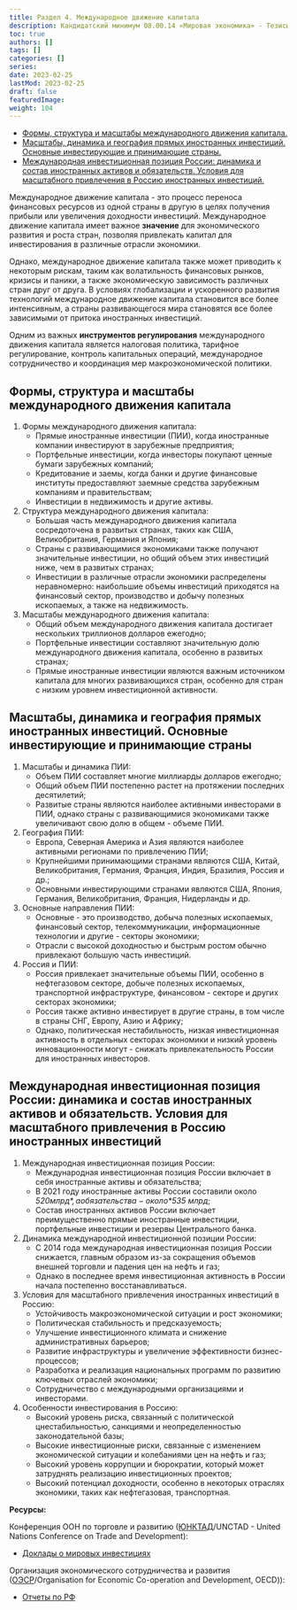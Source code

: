 ```yaml
---
title: Раздел 4. Международное движение капитала
description: Кандидатский минимум 08.00.14 «Мировая экономика» - Тезисы ответов
toc: true
authors: []
tags: []
categories: []
series:
date: 2023-02-25
lastMod: 2023-02-25
draft: false
featuredImage:
weight: 104
---
```



- [Формы, структура и масштабы международного движения капитала.](#формы-структура-и-масштабы-международного-движения-капитала)
- [Масштабы, динамика и география прямых иностранных инвестиций. Основные инвестирующие и принимающие страны.](#масштабы-динамика-и-география-прямых-иностранных-инвестиций-основные-инвестирующие-и-принимающие-страны)
- [Международная инвестиционная позиция России: динамика и состав иностранных активов и обязательств. Условия для масштабного привлечения в Россию иностранных инвестиций.](#международная-инвестиционная-позиция-россии-динамика-и-состав-иностранных-активов-и-обязательств-условия-для-масштабного-привлечения-в-россию-иностранных-инвестиций)

Международное движение капитала - это процесс переноса финансовых ресурсов из одной страны в другую в целях получения прибыли или увеличения доходности инвестиций. Международное движение капитала имеет важное **значение** для экономического развития и роста стран, позволяя привлекать капитал для инвестирования в различные отрасли экономики.

Однако, международное движение капитала также может приводить к некоторым рискам, таким как волатильность финансовых рынков, кризисы и паники, а также экономическую зависимость различных стран друг от друга. В условиях глобализации и ускоренного развития технологий международное движение капитала становится все более интенсивным, а страны развивающегося мира становятся все более зависимыми от притока иностранных инвестиций.

Одним из важных **инструментов регулирования** международного движения капитала является налоговая политика, тарифное регулирование, контроль капитальных операций, международное сотрудничество и координация мер макроэкономической политики.

## Формы, структура и масштабы международного движения капитала

1. Формы международного движения капитала:
   - Прямые иностранные инвестиции (ПИИ), когда иностранные компании инвестируют в зарубежные предприятия;
   - Портфельные инвестиции, когда инвесторы покупают ценные бумаги зарубежных компаний;
   - Кредитование и заемы, когда банки и другие финансовые институты предоставляют заемные средства зарубежным компаниям и правительствам;
   - Инвестиции в недвижимость и другие активы.
2. Структура международного движения капитала:
   - Большая часть международного движения капитала сосредоточена в развитых странах, таких как США, Великобритания, Германия и Япония;
   - Страны с развивающимися экономиками также получают значительные инвестиции, но общий объем этих инвестиций ниже, чем в развитых странах;
   - Инвестиции в различные отрасли экономики распределены неравномерно: наибольшие объемы инвестиций приходятся на финансовый сектор, производство и добычу полезных ископаемых, а также на недвижимость.
3. Масштабы международного движения капитала:
   - Общий объем международного движения капитала достигает нескольких триллионов долларов ежегодно;
   - Портфельные инвестиции составляют значительную долю международного движения капитала, особенно в развитых странах;
   - Прямые иностранные инвестиции являются важным источником капитала для многих развивающихся стран, особенно для стран с низким уровнем инвестиционной активности.

## Масштабы, динамика и география прямых иностранных инвестиций. Основные инвестирующие и принимающие страны

1. Масштабы и динамика ПИИ:
   - Объем ПИИ составляет многие миллиарды долларов ежегодно;
   - Общий объем ПИИ постепенно растет на протяжении последних десятилетий;
   - Развитые страны являются наиболее активными инвесторами в ПИИ, однако страны с развивающимися экономиками также увеличивают свою долю в общем - объеме ПИИ.
2. География ПИИ:
   - Европа, Северная Америка и Азия являются наиболее активными регионами по привлечению ПИИ;
   - Крупнейшими принимающими странами являются США, Китай, Великобритания, Германия, Франция, Индия, Бразилия, Россия и др.;
   - Основными инвестирующими странами являются США, Япония, Германия, Великобритания, Франция, Нидерланды и др.
3. Основные направления ПИИ:
   - Основные - это производство, добыча полезных ископаемых, финансовый сектор, телекоммуникации, информационные технологии и другие - секторы экономики;
   - Отрасли с высокой доходностью и быстрым ростом обычно привлекают большую часть инвестиций.
4. Россия и ПИИ:
   - Россия привлекает значительные объемы ПИИ, особенно в нефтегазовом секторе, добыче полезных ископаемых, транспортной инфраструктуре, финансовом - секторе и других секторах экономики;
   - Россия также активно инвестирует в другие страны, в том числе в страны СНГ, Европу, Азию и Африку;
   - Однако, политическая нестабильность, низкая инвестиционная активность в отдельных секторах экономики и низкий уровень инновационности могут - снижать привлекательность России для иностранных инвесторов.

## Международная инвестиционная позиция России: динамика и состав иностранных активов и обязательств. Условия для масштабного привлечения в Россию иностранных инвестиций

1. Международная инвестиционная позиция России:
   - Международная инвестиционная позиция России включает в себя иностранные активы и обязательства;
   - В 2021 году иностранные активы России составили около *$520 млрд*, а обязательства - около *$535 млрд*;
   - Состав иностранных активов России включает преимущественно прямые иностранные инвестиции, портфельные инвестиции и резервы Центрального банка.
2. Динамика международной инвестиционной позиции России:
   - С 2014 года международная инвестиционная позиция России снижается, главным образом из-за сокращения объемов внешней торговли и падения цен на нефть и газ;
   - Однако в последнее время инвестиционная активность в России начала постепенно восстанавливаться.
3. Условия для масштабного привлечения иностранных инвестиций в Россию:
   - Устойчивость макроэкономической ситуации и рост экономики;
   - Политическая стабильность и предсказуемость;
   - Улучшение инвестиционного климата и снижение административных барьеров;
   - Развитие инфраструктуры и увеличение эффективности бизнес-процессов;
   - Разработка и реализация национальных программ по развитию ключевых отраслей экономики;
   - Сотрудничество с международными организациями и инвесторами.
4. Особенности инвестирования в Россию:
   - Высокий уровень риска, связанный с политической цнестабильностью, санкциями и неопределенностью законодательной базы;
   - Высокие инвестиционные риски, связанные с изменением экономической ситуации и колебаниями цен на нефть и газ;
   - Высокий уровень коррупции и бюрократии, который может затруднять реализацию инвестиционных проектов;
   - Высокий потенциал доходности, особенно в некоторых отраслях экономики, таких как нефтегазовая, транспортная.

**Ресурсы:**

Конференция ООН по торговле и развитию ([ЮНКТАД](https://ru.wikipedia.org/wiki/%D0%AE%D0%9D%D0%9A%D0%A2%D0%90%D0%94)/UNCTAD - United Nations Conference on Trade and Development):

- [Доклады о мировых инвестициях](https://unctad.org/publication/world-investment-report-2022)

Организация экономического сотрудничества и развития ([ОЭСР](https://ru.wikipedia.org/wiki/%D0%9E%D1%80%D0%B3%D0%B0%D0%BD%D0%B8%D0%B7%D0%B0%D1%86%D0%B8%D1%8F_%D1%8D%D0%BA%D0%BE%D0%BD%D0%BE%D0%BC%D0%B8%D1%87%D0%B5%D1%81%D0%BA%D0%BE%D0%B3%D0%BE_%D1%81%D0%BE%D1%82%D1%80%D1%83%D0%B4%D0%BD%D0%B8%D1%87%D0%B5%D1%81%D1%82%D0%B2%D0%B0_%D0%B8_%D1%80%D0%B0%D0%B7%D0%B2%D0%B8%D1%82%D0%B8%D1%8F)/Organisation for Economic Co-operation and Development, OECD)):

- [Отчеты по РФ](https://www.oecd-ilibrary.org/russianfederation)
